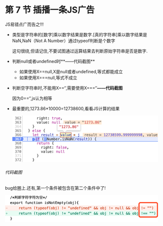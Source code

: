 # 第 7 节 插播一条JS广告

JS易错点广而告之!!!

- 类型是字符串的[数字]乘以数字结果是数字.[真的字符串]乘以数字结果是NaN,NaN（Not A Number）通过typeof判断是个数字

  这句很绕,但请记住,不要试图通过运算结果去判断原始字符串是否是数字.

- 判断null或者undefined时**——代码截图**
  - 如果使用X==null,X是null或者undefined,等式都能成立
  - 如果使用X===null,等式不成立

- 判断空字符串时,不能用X==‘’,需要使用X===‘’**——代码截图**

  因为0==‘’,js认为相等

- 最重要的,1273.86*10000=12738600,看看JS计算的结果

  <img src="./img/js_f_error_2.png" alt="js_f_error_2" style="zoom: 50%;" />

###### 代码截图

bug给圈上.还有,第一个条件被包含在第二个条件中了!

<img src="./img/js_f_error_1.png" alt="js_f_error_1" style="zoom:67%;" />